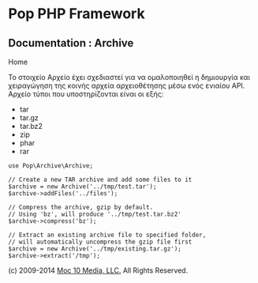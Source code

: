 Pop PHP Framework
=================

Documentation : Archive
-----------------------

Home

Το στοιχείο Αρχείο έχει σχεδιαστεί για να ομαλοποιηθεί η δημιουργία και
χειραγώγηση της κοινής αρχεία αρχειοθέτησης μέσω ενός ενιαίου API.
Αρχείο τύποι που υποστηρίζονται είναι οι εξής:

-   tar
-   tar.gz
-   tar.bz2
-   zip
-   phar
-   rar

<!-- -->

    use Pop\Archive\Archive;

    // Create a new TAR archive and add some files to it
    $archive = new Archive('../tmp/test.tar');
    $archive->addFiles('../files');

    // Compress the archive, gzip by default.
    // Using 'bz', will produce '../tmp/test.tar.bz2'
    $archive->compress('bz');

    // Extract an existing archive file to specified folder,
    // will automatically uncompress the gzip file first
    $archive = new Archive('../tmp/existing.tar.gz');
    $archive->extract('/tmp');

\(c) 2009-2014 [Moc 10 Media, LLC.](http://www.moc10media.com) All
Rights Reserved.
